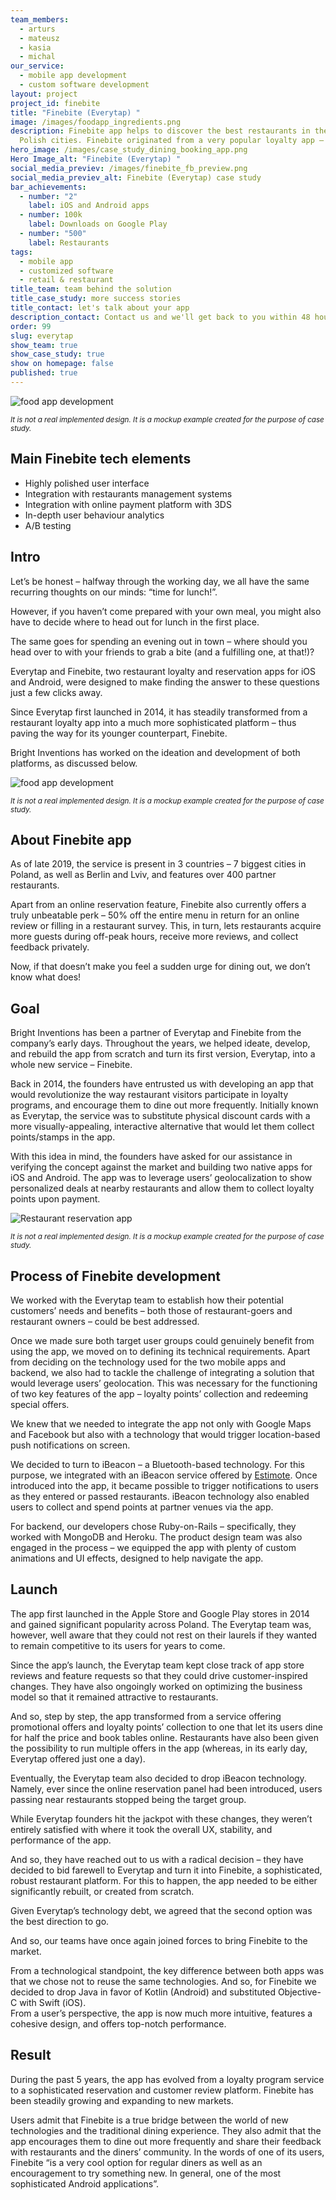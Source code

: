 ```yaml
---
team_members:
  - arturs
  - mateusz
  - kasia
  - michal
our_service:
  - mobile app development
  - custom software development
layout: project
project_id: finebite
title: "Finebite (Everytap) "
image: /images/foodapp_ingredients.png
description: Finebite app helps to discover the best restaurants in the biggest
  Polish cities. Finebite originated from a very popular loyalty app – Everytap.
hero_image: /images/case_study_dining_booking_app.png
Hero Image_alt: "Finebite (Everytap) "
social_media_previev: /images/finebite_fb_preview.png
social_media_previev_alt: Finebite (Everytap) case study
bar_achievements:
  - number: "2"
    label: iOS and Android apps
  - number: 100k
    label: Downloads on Google Play
  - number: "500"
    label: Restaurants
tags:
  - mobile app
  - customized software
  - retail & restaurant
title_team: team behind the solution
title_case_study: more success stories
title_contact: let's talk about your app
description_contact: Contact us and we'll get back to you within 48 hours!
order: 99
slug: everytap
show_team: true
show_case_study: true
show on homepage: false
published: true
---
```

![food app development](/images/foodapp_pumpkin.png)

<sub>*It is not a real implemented design. It is a mockup example created for the purpose of case study.*</sub>

## Main Finebite tech elements

* Highly polished user interface
* Integration with restaurants management systems
* Integration with online payment platform with 3DS
* In-depth user behaviour analytics
* A/B testing

## Intro

Let’s be honest – halfway through the working day, we all have the same recurring thoughts on our minds: “time for lunch!”.

However, if you haven’t come prepared with your own meal, you might also have to decide where to head out for lunch in the first place.

The same goes for spending an evening out in town – where should you head over to with your friends to grab a bite (and a fulfilling one, at that!)?

Everytap and Finebite, two restaurant loyalty and reservation apps for iOS and Android, were designed to make finding the answer to these questions just a few clicks away.

Since Everytap first launched in 2014, it has steadily transformed from a restaurant loyalty app into a much more sophisticated platform – thus paving the way for its younger counterpart, Finebite.

Bright Inventions has worked on the ideation and development of both platforms, as discussed below.

![food app development](/images/foodapp_spinach.png)

<sub>*It is not a real implemented design. It is a mockup example created for the purpose of case study.*</sub>

## About Finebite app

As of late 2019, the service is present in 3 countries – 7 biggest cities in Poland, as well as Berlin and Lviv, and features over 400 partner restaurants.

Apart from an online reservation feature, Finebite also currently offers a truly unbeatable perk – 50% off the entire menu in return for an online review or filling in a restaurant survey. This, in turn, lets restaurants acquire more guests during off-peak hours, receive more reviews, and collect feedback privately.

Now, if that doesn’t make you feel a sudden urge for dining out, we don’t know what does!

<AppStore googleApp='https://play.google.com/store/apps/details?id=com.everytap' srcGoogle='/images/google_play.png' altGoogleImage='Finebite Google Play' appStore='https://apps.apple.com/app/id894593031' srcAppStore='/images/app_store.png' altAppStoreImage='Finebite App Store' />

## Goal

Bright Inventions has been a partner of Everytap and Finebite from the company’s early days. Throughout the years, we helped ideate, develop, and rebuild the app from scratch and turn its first version, Everytap, into a whole new service – Finebite.

Back in 2014, the founders have entrusted us with developing an app that would revolutionize the way restaurant visitors participate in loyalty programs, and encourage them to dine out more frequently. Initially known as Everytap, the service was to substitute physical discount cards with a more visually-appealing, interactive alternative that would let them collect points/stamps in the app.

With this idea in mind, the founders have asked for our assistance in verifying the concept against the market and building two native apps for iOS and Android. The app was to leverage users’ geolocalization to show personalized deals at nearby restaurants and allow them to collect loyalty points upon payment.

![Restaurant reservation app](/images/foodapp_trio2.png)

<sub>*It is not a real implemented design. It is a mockup example created for the purpose of case study.*</sub>

## Process of Finebite development

We worked with the Everytap team to establish how their potential customers’ needs and benefits – both those of restaurant-goers and restaurant owners – could be best addressed.

Once we made sure both target user groups could genuinely benefit from using the app, we moved on to defining its technical requirements. Apart from deciding on the technology used for the two mobile apps and backend, we also had to tackle the challenge of integrating a solution that would leverage users’ geolocation. This was necessary for the functioning of two key features of the app – loyalty points’ collection and redeeming special offers.

We knew that we needed to integrate the app not only with Google Maps and Facebook but also with a technology that would trigger location-based push notifications on screen.

We decided to turn to iBeacon – a Bluetooth-based technology. For this purpose, we integrated with an iBeacon service offered by [Estimote](https://estimote.com/). Once introduced into the app, it became possible to trigger notifications to users as they entered or passed restaurants. iBeacon technology also enabled users to collect and spend points at partner venues via the app.

For backend, our developers chose Ruby-on-Rails – specifically, they worked with MongoDB and Heroku. The product design team was also engaged in the process – we equipped the app with plenty of custom animations and UI effects, designed to help navigate the app.

## Launch

The app first launched in the Apple Store and Google Play stores in 2014 and gained significant popularity across Poland. The Everytap team was, however, well aware that they could not rest on their laurels if they wanted to remain competitive to its users for years to come.

Since the app’s launch, the Everytap team kept close track of app store reviews and feature requests so that they could drive customer-inspired changes. They have also ongoingly worked on optimizing the business model so that it remained attractive to restaurants.

And so, step by step, the app transformed from a service offering promotional offers and loyalty points’ collection to one that let its users dine for half the price and book tables online. Restaurants have also been given the possibility to run multiple offers in the app (whereas, in its early day, Everytap offered just one a day).

Eventually, the Everytap team also decided to drop iBeacon technology. Namely, ever since the online reservation panel had been introduced, users passing near restaurants stopped being the target group.

While Everytap founders hit the jackpot with these changes, they weren’t entirely satisfied with where it took the overall UX, stability, and performance of the app.

And so, they have reached out to us with a radical decision – they have decided to bid farewell to Everytap and turn it into Finebite, a sophisticated, robust restaurant platform. For this to happen, the app needed to be either significantly rebuilt, or created from scratch.

Given Everytap’s technology debt, we agreed that the second option was the best direction to go.

And so, our teams have once again joined forces to bring Finebite to the market.

From a technological standpoint, the key difference between both apps was that we chose not to reuse the same technologies. And so, for Finebite we decided to drop Java in favor of Kotlin (Android) and substituted Objective-C with Swift (iOS).\
From a user’s perspective, the app is now much more intuitive, features a cohesive design, and offers top-notch performance.

## Result

During the past 5 years, the app has evolved from a loyalty program service to a sophisticated reservation and customer review platform. Finebite has been steadily growing and expanding to new markets.

Users admit that Finebite is a true bridge between the world of new technologies and the traditional dining experience. They also admit that the app encourages them to dine out more frequently and share their feedback with restaurants and the diners’ community. In the words of one of its users, Finebite “is a very cool option for regular diners as well as an encouragement to try something new. In general, one of the most sophisticated Android applications”.